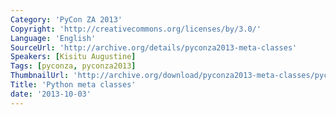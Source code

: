 ```yaml
---
Category: 'PyCon ZA 2013'
Copyright: 'http://creativecommons.org/licenses/by/3.0/'
Language: 'English'
SourceUrl: 'http://archive.org/details/pyconza2013-meta-classes'
Speakers: [Kisitu Augustine]
Tags: [pyconza, pyconza2013]
ThumbnailUrl: 'http://archive.org/download/pyconza2013-meta-classes/pyconza2013-meta-classes.thumbs/pyconza2013-meta-classes_001890.jpg'
Title: 'Python meta classes'
date: '2013-10-03'
---
```


